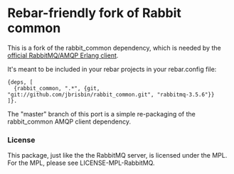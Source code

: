 # Rebar-friendly fork of Rabbit common

This is a fork of the rabbit_common dependency, which is needed by the
[official RabbitMQ/AMQP Erlang client](https://github.com/rabbitmq/rabbitmq-erlang-client).

It's meant to be included in your rebar projects in your rebar.config file:

    {deps, [
      {rabbit_common, ".*", {git, "git://github.com/jbrisbin/rabbit_common.git", "rabbitmq-3.5.6"}}
    ]}.

The "master" branch of this port is a simple re-packaging of the rabbit_common AMQP client dependency.

### License

This package, just like the the RabbitMQ server, is licensed under the MPL. For the MPL, please see LICENSE-MPL-RabbitMQ.
